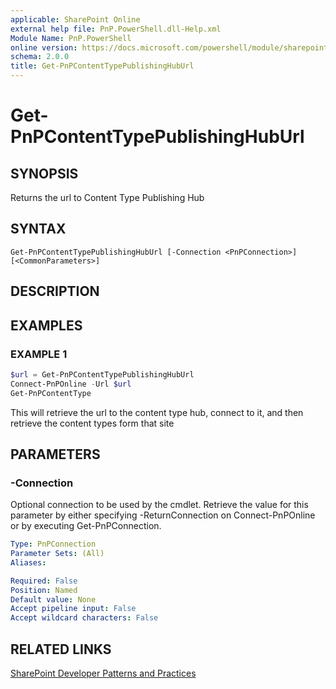 ```yaml
---
applicable: SharePoint Online
external help file: PnP.PowerShell.dll-Help.xml
Module Name: PnP.PowerShell
online version: https://docs.microsoft.com/powershell/module/sharepoint-pnp/get-pnpcontenttypepublishinghuburl
schema: 2.0.0
title: Get-PnPContentTypePublishingHubUrl
---
```


# Get-PnPContentTypePublishingHubUrl

## SYNOPSIS
Returns the url to Content Type Publishing Hub

## SYNTAX

```
Get-PnPContentTypePublishingHubUrl [-Connection <PnPConnection>] [<CommonParameters>]
```

## DESCRIPTION

## EXAMPLES

### EXAMPLE 1
```powershell
$url = Get-PnPContentTypePublishingHubUrl
Connect-PnPOnline -Url $url
Get-PnPContentType
```

This will retrieve the url to the content type hub, connect to it, and then retrieve the content types form that site

## PARAMETERS

### -Connection
Optional connection to be used by the cmdlet. Retrieve the value for this parameter by either specifying -ReturnConnection on Connect-PnPOnline or by executing Get-PnPConnection.

```yaml
Type: PnPConnection
Parameter Sets: (All)
Aliases:

Required: False
Position: Named
Default value: None
Accept pipeline input: False
Accept wildcard characters: False
```

## RELATED LINKS

[SharePoint Developer Patterns and Practices](https://aka.ms/sppnp)
